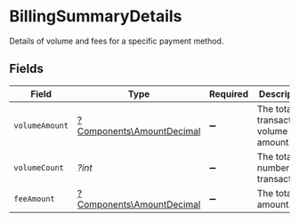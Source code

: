 # BillingSummaryDetails

Details of volume and fees for a specific payment method.


## Fields

| Field                                                                 | Type                                                                  | Required                                                              | Description                                                           |
| --------------------------------------------------------------------- | --------------------------------------------------------------------- | --------------------------------------------------------------------- | --------------------------------------------------------------------- |
| `volumeAmount`                                                        | [?Components\AmountDecimal](../../Models/Components/AmountDecimal.md) | :heavy_minus_sign:                                                    | The total transaction volume amount.                                  |
| `volumeCount`                                                         | *?int*                                                                | :heavy_minus_sign:                                                    | The total number of transactions.                                     |
| `feeAmount`                                                           | [?Components\AmountDecimal](../../Models/Components/AmountDecimal.md) | :heavy_minus_sign:                                                    | The total fee amount.                                                 |